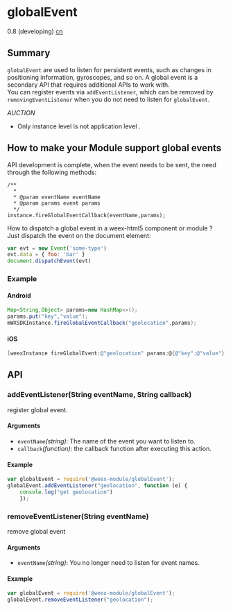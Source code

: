 # globalEvent
<span class="weex-version">0.8 (developing)</span>
<a href="https://github.com/weexteam/article/wiki/%E6%AC%A2%E8%BF%8E%E5%8F%82%E4%B8%8EWeex%E4%B8%AD%E6%96%87%E6%96%87%E6%A1%A3%E7%BF%BB%E8%AF%91"  class="weex-translate incomplete">cn</a>

## Summary

`globalEvent` are used to listen for persistent events, such as changes in positioning information, gyroscopes, and so on. A global event is a secondary API that requires additional APIs to work with.</br>
You can register events via `addEventListener`, which can be removed by `removingEventListener` when you do not need to listen for `globalEvent`.

*AUCTION* 
- Only instance level is not application level . 

## How to make your Module support global events
API development is complete, when the event needs to be sent, the need through the following methods:
```
/**
  * 
  * @param eventName eventName
  * @param params event params
  */
instance.fireGlobalEventCallback(eventName,params);
```
How to dispatch a global event in a weex-html5 component or module ? Just dispatch the event on the document element:
```javascript
var evt = new Event('some-type')
evt.data = { foo: 'bar' }
document.dispatchEvent(evt)
```

### Example

#### Android
```java
Map<String,Object> params=new HashMap<>();
params.put("key","value");
mWXSDKInstance.fireGlobalEventCallback("geolocation",params);
```
#### iOS
```Objective-C
[weexInstance fireGlobalEvent:@"geolocation" params:@{@"key":@"value"}];
```

## API

### addEventListener(String eventName, String callback)

register global event.

#### Arguments

* `eventName`*(string)*: The name of the event you want to listen to.  
* `callback`*(function)*: the callback function after executing this action.  

#### Example

```javascript
var globalEvent = require('@weex-module/globalEvent');
globalEvent.addEventListener("geolocation", function (e) {
	console.log("get geolocation")
	});
```

### removeEventListener(String eventName)

remove global event 

#### Arguments

* `eventName`*(string)*: You no longer need to listen for event names.

#### Example

```javascript
var globalEvent = require('@weex-module/globalEvent');
globalEvent.removeEventListener("geolocation");
```

